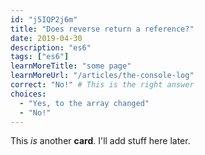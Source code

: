 ```yaml
---
id: "j5IQP2j6m"
title: "Does reverse return a reference?"
date: 2019-04-30
description: "es6"
tags: ["es6"]
learnMoreTitle: "some page"
learnMoreUrl: "/articles/the-console-log"
correct: "No!" # This is the right answer
choices:
  - "Yes, to the array changed"
  - "No!"
---
```


This _is_ another **card**. I'll add stuff here later.